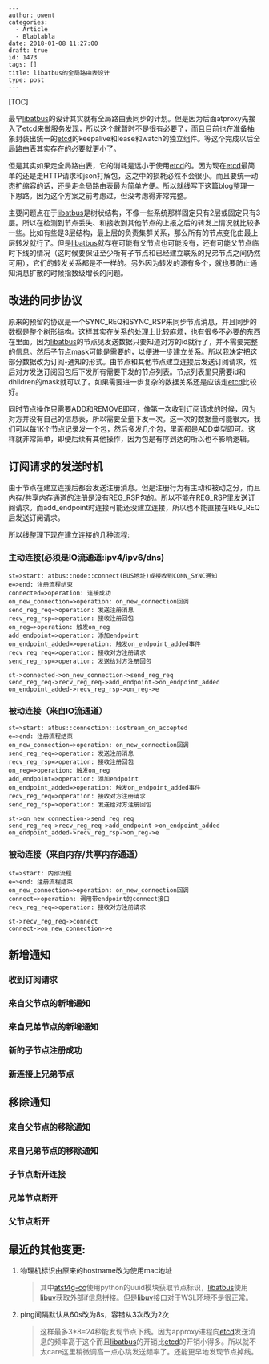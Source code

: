 ```
---
author: owent
categories:
  - Article
  - Blablabla
date: 2018-01-08 11:27:00
draft: true
id: 1473
tags: []
title: libatbus的全局路由表设计
type: post
---
```



[TOC]



最早[libatbus][1]的设计其实就有全局路由表同步的计划。但是因为后面atproxy先接入了[etcd][4]来做服务发现，所以这个就暂时不是很有必要了，而且目前也在准备抽象封装出统一的[etcd][4]的keepalive和lease和watch的独立组件。等这个完成以后全局路由表其实存在的必要就更小了。

但是其实如果走全局路由表，它的消耗是远小于使用[etcd][4]的。因为现在[etcd][4]最简单的还是走HTTP请求和json打解包，这之中的损耗必然不会很小。而且要统一动态扩缩容的话，还是走全局路由表最为简单方便。所以就线写下这篇blog整理一下思路。因为这个方案之前考虑过，但没考虑得非常完整。

主要问题点在于[libatbus][1]是树状结构，不像一些系统那样固定只有2层或固定只有3层。所以在检测到节点丢失、和接收到其他节点的上报之后的转发上情况就比较多一些。比如有些是3层结构，最上层的负责集群关系，那么所有的节点变化由最上层转发就行了。但是[libatbus][1]就存在可能有父节点也可能没有，还有可能父节点临时下线的情况（这时候要保证至少所有子节点和已经建立联系的兄弟节点之间仍然可用），它们的转发关系都是不一样的。另外因为转发的源有多个，就也要防止通知消息扩散的时候指数级增长的问题。

## 改进的同步协议

原来的预留的协议是一个SYNC_REQ和SYNC_RSP来同步节点消息，并且同步的数据是整个树形结构。这样其实在关系的处理上比较麻烦，也有很多不必要的东西在里面。因为[libatbus][1]的节点见发送数据只要知道对方的id就行了，并不需要完整的信息。然后子节点mask可能是需要的，以便进一步建立关系。所以我决定把这部分数据改为订阅-通知的形式。由节点和其他节点建立连接后发送订阅请求，然后对方发送订阅回包后下发所有需要下发的节点列表。节点列表里只需要id和dhildren的mask就可以了。如果需要进一步复杂的数据关系还是应该走[etcd][4]比较好。

同时节点操作只需要ADD和REMOVE即可，像第一次收到订阅请求的时候，因为对方并没有自己的信息表，所以需要全量下发一次。这一次的数据量可能很大，我们可以每1K个节点记录发一个包，然后多发几个包，里面都是ADD类型即可。这样就非常简单，即便后续有其他操作，因为包是有序到达的所以也不影响逻辑。

## 订阅请求的发送时机

由于节点在建立连接后都会发送注册消息。但是注册行为有主动和被动之分，而且内存/共享内存通道的注册是没有REG_RSP包的。所以不能在REG_RSP里发送订阅请求。而add_endpoint时连接可能还没建立连接，所以也不能直接在REG_REQ后发送订阅请求。

所以线整理下现在建立连接的几种流程:

### 主动连接(必须是IO流通道:ipv4/ipv6/dns)

```flow
st=>start: atbus::node::connect(BUS地址)或接收到CONN_SYNC通知
e=>end: 注册流程结束
connected=>operation: 连接成功
on_new_connection=>operation: on_new_connection回调
send_reg_req=>operation: 发送注册消息
recv_reg_rsp=>operation: 接收注册回包
on_reg=>operation: 触发on_reg
add_endpoint=>operation: 添加endpoint
on_endpoint_added=>operation: 触发on_endpoint_added事件
recv_reg_req=>operation: 接收对方注册请求
send_reg_rsp=>operation: 发送给对方注册回包

st->connected->on_new_connection->send_reg_req
send_reg_req->recv_reg_req->add_endpoint->on_endpoint_added
on_endpoint_added->recv_reg_rsp->on_reg->e
```





### 被动连接（来自IO流通道）

```flow
st=>start: atbus::connection::iostream_on_accepted
e=>end: 注册流程结束
on_new_connection=>operation: on_new_connection回调
send_reg_req=>operation: 发送注册消息
recv_reg_rsp=>operation: 接收注册回包
on_reg=>operation: 触发on_reg
add_endpoint=>operation: 添加endpoint
on_endpoint_added=>operation: 触发on_endpoint_added事件
recv_reg_req=>operation: 接收对方注册请求
send_reg_rsp=>operation: 发送给对方注册回包

st->on_new_connection->send_reg_req
send_reg_req->recv_reg_req->add_endpoint->on_endpoint_added
on_endpoint_added->recv_reg_rsp->on_reg->e
```



### 被动连接（来自内存/共享内存通道）

```flow
st=>start: 内部流程
e=>end: 注册流程结束
on_new_connection=>operation: on_new_connection回调
connect=>operation: 调用带endpoint的connect接口
recv_reg_req=>operation: 接收对方注册请求

st->recv_reg_req->connect
connect->on_new_connection->e
```





## 新增通知

### 收到订阅请求

### 来自父节点的新增通知

### 来自兄弟节点的新增通知

### 新的子节点注册成功

### 新连接上兄弟节点



## 移除通知

### 来自父节点的移除通知

### 来自兄弟节点的移除通知

### 子节点断开连接

### 兄弟节点断开

### 父节点断开



## 最近的其他变更:

1. 物理机标识由原来的hostname改为使用mac地址

   > 其中[atsf4g-co][2]使用python的uuid模块获取节点标识，[libatbus][1]使用[libuv][3]获取外部if信息拼接。但是[libuv][3]接口对于WSL环境不是很正常。

2. ping间隔默认从60s改为8s，容错从3次改为2次

   > 这样最多3*8=24秒能发现节点下线。因为approxy进程向[etcd][4]发送消息的频率高于这个而且[libatbus][1]的开销比[etcd][4]的开销小得多。所以就不太care这里稍微调高一点心跳发送频率了。还能更早地发现节点掉线。

   [1]: https://github.com/atframework/libatbus&amp;quot;libatbus&amp;quot;
   [2]: https://github.com/atframework/atsf4g-co&amp;quot;atsf4g-co&amp;quot;
   [3]: http://libuv.org/&amp;quot;libuv&amp;quot;
   [4]: https://coreos.com/etcd/&amp;quot;etcd&amp;quot;